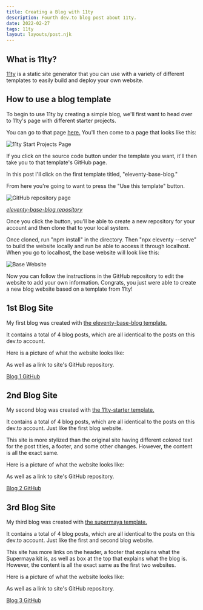 ```yaml
---
title: Creating a Blog with 11ty
description: Fourth dev.to blog post about 11ty.
date: 2022-02-27
tags: 11ty
layout: layouts/post.njk
---
```

## What is 11ty?

[11ty](https://www.11ty.dev/) is a static site generator that you can use with a variety of different templates to easily build and deploy your own website.

## How to use a blog template

To begin to use 11ty by creating a simple blog, we'll first want to head over to 11ty's page with different starter projects.

You can go to that page [here.](https://www.11ty.dev/docs/starter/) You'll then come to a page that looks like this:

![11ty Start Projects Page](https://dev-to-uploads.s3.amazonaws.com/uploads/articles/lxn4ugvstonpbag7ga0f.PNG)

If you click on the source code button under the template you want, it'll then take you to that template's GitHub page.

In this post I'll click on the first template titled, "eleventy-base-blog."

From here you're going to want to press the "Use this template" button.

![GitHub repository page](https://dev-to-uploads.s3.amazonaws.com/uploads/articles/q9kbm6yjaqom4eiebw2d.PNG)

_[eleventy-base-blog repository](https://github.com/11ty/eleventy-base-blog)_

Once you click the button, you'll be able to create a new repository for your account and then clone that to your local system.

Once cloned, run "npm install" in the directory. Then "npx eleventy --serve" to build the website locally and run be able to access it through localhost. When you go to localhost, the base website will look like this:

![Base Website](https://dev-to-uploads.s3.amazonaws.com/uploads/articles/owko9xm8ecnhzb6u4yzt.PNG)

Now you can follow the instructions in the GitHub repository to edit the website to add your own information. Congrats, you just were able to create a new blog website based on a template from 11ty!

## 1st Blog Site

My first blog was created with [the eleventy-base-blog template.](https://github.com/11ty/eleventy-base-blog)

It contains a total of 4 blog posts, which are all identical to the posts on this dev.to account.

Here is a picture of what the website looks like:


As well as a link to site's GitHub repository.

[Blog 1 GitHub](https://github.com/aaronlienhard/11ty-Lab-Website-1)

## 2nd Blog Site

My second blog was created with [the 11ty-starter template.](https://github.com/moody-person/11ty-starter)

It contains a total of 4 blog posts, which are all identical to the posts on this dev.to account. Just like the first blog website.

This site is more stylized than the original site having different colored text for the post titles, a footer, and some other changes. However, the content is all the exact same.

Here is a picture of what the website looks like:


As well as a link to site's GitHub repository.

[Blog 2 GitHub](https://github.com/aaronlienhard/11ty-Lab-Website-2)

## 3rd Blog Site

My third blog was created with [the supermaya template.](https://github.com/madebymike/supermaya)

It contains a total of 4 blog posts, which are all identical to the posts on this dev.to account. Just like the first and second blog website. 

This site has more links on the header, a footer that explains what the Supermaya kit is, as well as box at the top that explains what the blog is. However, the content is all the exact same as the first two websites.

Here is a picture of what the website looks like:

As well as a link to site's GitHub repository.

[Blog 3 GitHub](https://github.com/aaronlienhard/11ty-Lab-Website-3)